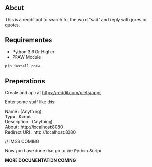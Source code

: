 ## About
This is a reddit bot to search for the word "sad" and reply with jokes or quotes. 


## Requirementes
- Python 3.6 Or Higher
- PRAW Module


```bash
pip install praw
```



## Preperations
Create and app at https://reddit.com/prefs/apps

Enter some stuff like this:

Name : (Anything)
<br>
Type : Script
<br>
Description : (Anything)
<br>
About : http://localhost:8080
<br>
Redirect URI : http://localhost:8080

// IMGS COMING

Now you have done that go to the Python Script
 







********MORE DOCUMENTATION COMING********
